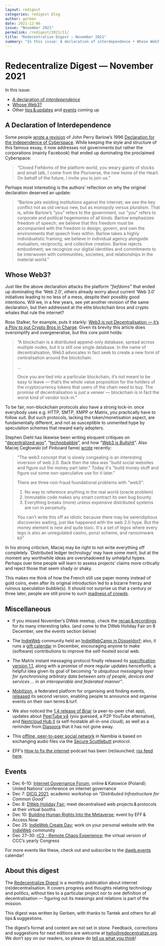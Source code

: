 ```yaml
---
layout: redigest
categories: redigest blog
author: gerben
date: 2021-12-06
issue: "November 2021"
permalink: /redigest/2021/11/
title: "Redecentralize Digest — November 2021"
summary: "In this issue: A declaration of interdependence • Whose Web3?"
---
```



Redecentralize Digest — November 2021
=====================================

In this issue:
- [A declaration of *interdependence*](#a-declaration-of-interdependence)
- [Whose Web3?](#whose-web3)
- Other [tips & updates](#miscellaneous) and [events](#events) coming up


## A Declaration of Interdependence

Some people [wrote a revision][] of John Perry Barlow’s 1996 [Declaration for the Independence of Cyberspace][]. While keeping the style and structure of this famous essay, it now addresses not governments but rather the corporations (mainly Facebook) that ended up dominating the proclaimed Cyberspace:

> “Closed Fiefdoms of the platform world, you weary giants of stocks and small talk, I come from the Pluriverse, the new home of the Heart. On behalf of the future, I invite you to join us.”

Perhaps most interesting is the authors’ reflection on why the original declaration deserved an update:

> “Barlow pits existing institutions against the internet; we see the key conflict not as old versus new, but as monopoly versus pluralism. That is, while Barlow’s “you” refers to the government, our “you” refers to corporate and political hegemonies of all kinds. Barlow emphasizes freedom of speech; we believe that this freedom must be accompanied with the freedom to design, govern, and own the environments that speech lives within. Barlow takes a highly individualistic framing; we believe in individual agency alongside mutualism, reciprocity, and collective creation. Barlow rejects embodiment; we recognize our digital identities and commitments to be interwoven with communities, societies, and relationships in the material world.”

[wrote a revision]: https://www.interdependence.online/
[Declaration for the Independence of Cyberspace]: https://www.eff.org/cyberspace-independence


## Whose Web3?

Just like the above declaration attacks the platform *“fiefdoms”* that ended up dominating the ‘Web 2.0’, others already worry about current ‘Web 3.0’ initiatives leading to no less of a mess, despite their possibly good intentions. Will we, in a few years, see yet another revision of the same declaration, but then addressed at the elite blockchain bros and crypto whales that rule the internet?

Ross Stalker, for example, puts it starkly: [Web3 is not Decentralisation — it’s a Ploy to put Crypto Bros in Charge][]. Given its brevity this article does oversimplify and overgeneralise, but this core point holds:

> “A blockchain is a distributed append-only database, spread across multiple nodes, but it is still one single database. In the name of decentralisation, Web3 advocates in fact seek to create a new form of centralisation around the blockchain.
>
> …
>
> Once you are tied into a particular blockchain, it’s not meant to be easy to leave — that’s the whole value proposition for the holders of the cryptocurrency tokens that users of the chain need to buy. The promise of decentralisation is just a veneer — blockchain is in fact the worst kind of vendor lock-in.”

To be fair, non-blockchain protocols also have a strong lock-in: once everybody uses e.g. HTTP, SMTP, XMPP or Matrix, you practically have to follow suit. But such protocols, lacking the token/monetisation aspect, are fundamentally different, and not as susceptible to unmerited hype by speculation schemes that reward early adopters.

Stephen Diehl has likewise been writing eloquent critiques on “[decentralized woo][]”, “[technobabble][]”, and how “[Web3 is Bullshit][]”. Also Maciej Cegłowski (of Pinboard fame) [wrote][] recently:

> “The web3 concept that is slowly congealing is an interesting inversion of web 2.0. Back then the idea was "build social websites and figure out the money part later." Today it's "build money stuff and figure out some non-speculative use for it later."
> 
> There are three non-fraud foundational problems with "web3":
> 
> 1. No way to reference anything in the real world (oracle problem)
> 2. Immutable code makes any smart contract its own bug bounty.
> 3. Everything breaks (more) unless expensive distributed systems are run in perpetuity.
>
> You can't write this off as idiotic because there may be serendipitous discoveries waiting, just like happened with the web 2.0 hype. But the money element is new and quite toxic. It's a set of legos where every lego is also an unregulated casino, ponzi scheme, and ransomware kit”

In his strong criticism, Maciej may be right to not write everything off completely. ‘Distributed ledger technology’ may have some merit, but at the moment any worthwhile ideas are overshadowed by unhelpful hypes. Perhaps over time people will learn to assess projects’ claims more critically and reject those that seem shady or shaky.

This makes me think of how the French still use paper money instead of gold coins, even after its original introduction led to a bizarre frenzy and ruinous speculation bubble(s). It should not surprise us that a century or three later, people are still prone to such [madness of crowds][].

[Web3 is not Decentralisation — it’s a Ploy to put Crypto Bros in Charge]: https://medium.com/@rossstalker_5939/web3-is-not-decentralisation-its-a-ploy-to-put-crypto-bros-in-charge-c791752e2bb6
[decentralized woo]: https://www.stephendiehl.com/blog/decentralized-woo.html
[technobabble]: https://www.stephendiehl.com/blog/nothing-burger.html
[Web3 is Bullshit]: https://www.stephendiehl.com/blog/web3-bullshit.html
[wrote]: https://twitter.com/Pinboard/status/1448007556656369666
[madness of crowds]: https://en.wikipedia.org/wiki/Extraordinary_Popular_Delusions_and_the_Madness_of_Crowds "“Extraordinary Popular Delusions and the Madness of Crowds”, by Charles Mackay — this book starts with a detailed description of the Mississippi scheme bubble of 1719–1720; and, while published in 1841, can still give helpful insights into present-day phenomena."


## Miscellaneous

- If you missed November’s DWeb meetup, check the [recap & recordings][] for its many interesting talks. (and come to the DWeb Holiday Fair on 8 December, see the events section below)

[recap & recordings]: https://blog.archive.org/2021/11/29/dweb-meetup-nov-2021-centering-respect-trust-and-equity-in-the-dweb/


- The [IndieWeb][] community held an [IndieWebCamp in Düsseldorf][]; also, it runs a [gift calendar][] in December, encouraging anyone to make (software) contributions to improve the self-hosted social web.

[IndieWeb]: https://indieweb.org/ "IndieWeb is “a people-focused alternative to the “corporate web””; a community of people hosting&making their own sites that can interact like (and with) mainstream social media"
[IndieWebCamp in Düsseldorf]: https://indieweb.org/2021/D%C3%BCsseldorf#Sessions
[gift calendar]: https://indieweb.org/2021-12-indieweb-gift-calendar


- The Matrix instant messaging protocol finally released its [specification version 1.1][], along with a promise of more regular updates henceforth; a helpful idea given its goal of becoming *“a ubiquitous messaging layer for synchronising arbitrary data between sets of people, devices and services … in an interoperable and federated manner”*.

[specification version 1.1]: https://matrix.org/blog/2021/11/09/matrix-v-1-1-release


- [Mobilizon][], a federated platform for organising and finding events, [released][] its second version, enabling people to announce and organise events on their own terms & turf.

[Mobilizon]: https://mobilizon.org/
[released]: https://framablog.org/2021/11/23/mobilizon-v2-now-matured-like-a-good-french-wine/


- We also noticed the [1.4 release of Briar][] (a peer-to-peer chat app), updates about [PeerTube v4][] (you guessed, a P2P YouTube alternative), and [Nextcloud Hub II][] (a self-hostable all-in-one cloud); as well as a reminder from [Diaspora][] that it has not gone away.


[1.4 release of Briar]: https://briarproject.org/news/2021-briar-1.4-released/
[PeerTube v4]: https://framablog.org/2021/11/30/peertube-v4-more-power-to-help-you-present-your-videos/
[Nextcloud Hub II]: https://nextcloud.com/blog/nextcloud-hub-2-brings-major-overhaul-introducing-nextcloud-office-p2p-backup-and-more/
[Diaspora]: https://blog.diasporafoundation.org/70-a-big-hey-from-diaspora


- This [offline, peer-to-peer social network][] in Namibia is based on exchanging audio files via the [Secure Scuttlebutt][] protocol.

[offline, peer-to-peer social network]: https://www.apc.org/en/blog/seeding-change-creating-digital-community-network-juhoan-people-namibia
[Secure Scuttlebutt]: https://www.scuttlebutt.nz/ "Secure Scuttlebutt is a “decentralised secure gossip platform”"


- EFF’s [How to fix the internet][] podcast has been (re)launched; [rss feed here][].

[How to fix the internet]: https://www.eff.org/how-to-fix-the-internet-podcast
[rss feed here]: https://feeds.eff.org/howtofixtheinternet "Note that, as a shining example for all podcasts & blogs, this RSS feed is also viewable in a browser! The forgotten art of XML stysheets…"


## Events

- Dec 6–10: [Internet Governance Forum](https://www.intgovforum.org/en/content/igf-2021), online & Katowice (Poland); United Nations’ conference on internet governance
- Dec 7: [DICG 2021](https://dicg-workshop.github.io/2021/); academic workshop on *“Distributed Infrastructure for Common Good”*
- Dec 8: [DWeb Holiday Fair](https://www.eventbrite.com/e/dweb-holiday-fair-dec-2021-meetup-tickets-218423960947); meet decentralised web projects & protocols at their virtual booths
- Dec 10: [Building Human Rights Into the Metaverse](https://www.eff.org/event/building-human-rights-metaverse); event by EFF & Access Now
- Dec 25: [IndieWeb Create Day](https://events.indieweb.org/2021/12/indieweb-create-day-vfsXwP8OTgkK); work on your personal website with the [IndieWeb](https://indieweb.org/) community
- Dec 27–30: [rC3 - Remote Chaos Experience](https://links.rc3.world/); the virtual version of CCC’s yearly Congress

For more events like these, check out and subscribe to the [dweb.events][] calendar!

[dweb.events]: https://dweb.events


## About this digest

The [Redecentralize Digest](https://redecentralize.org/redigest/) is a monthly publication about internet (re)decentralisation. It covers progress and thoughts relating technology and politics, without ties to a particular project nor to one definition of decentralisation — figuring out its meanings and relations is part of the mission.

This digest was written by Gerben, with thanks to Tantek and others for all tips & suggestions.

The digest’s format and content are not set in stone. Feedback, corrections and suggestions for next editions are welcome at <hello@redecentralize.org>. We don’t spy on our readers, so please do [tell us what you think](mailto:hello@redecentralize.org?subject=ReDigest%20feedback&body=I%20find%20ReDigest%20_____.%20It%20would%20be%20%28even%29%20better%20if%20_____.)!

